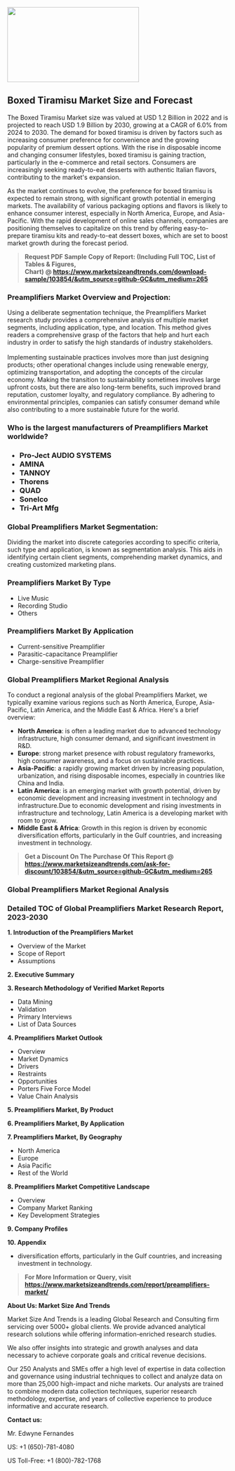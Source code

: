 <p><img class="alignnone size-medium wp-image-20088" src="https://ffe5etoiles.com/wp-content/uploads/2024/12/MST1-300x171.png" alt="" width="300" height="171" /></p><h2>Boxed Tiramisu Market Size and Forecast</h2><p>The Boxed Tiramisu Market size was valued at USD 1.2 Billion in 2022 and is projected to reach USD 1.9 Billion by 2030, growing at a CAGR of 6.0% from 2024 to 2030. The demand for boxed tiramisu is driven by factors such as increasing consumer preference for convenience and the growing popularity of premium dessert options. With the rise in disposable income and changing consumer lifestyles, boxed tiramisu is gaining traction, particularly in the e-commerce and retail sectors. Consumers are increasingly seeking ready-to-eat desserts with authentic Italian flavors, contributing to the market's expansion.</p><p>As the market continues to evolve, the preference for boxed tiramisu is expected to remain strong, with significant growth potential in emerging markets. The availability of various packaging options and flavors is likely to enhance consumer interest, especially in North America, Europe, and Asia-Pacific. With the rapid development of online sales channels, companies are positioning themselves to capitalize on this trend by offering easy-to-prepare tiramisu kits and ready-to-eat dessert boxes, which are set to boost market growth during the forecast period.</p></p><blockquote id="" class=""><strong>Request PDF Sample Copy of Report: (Including Full TOC, List of Tables &amp; Figures, Chart)&nbsp;@&nbsp;<strong><a href="https://www.marketsizeandtrends.com/download-sample/103854/&utm_source=github-GC&utm_medium=265" target="_blank">https://www.marketsizeandtrends.com/download-sample/103854/&utm_source=github-GC&utm_medium=265</a></strong></strong></blockquote><h3 id="" class="">Preamplifiers Market&nbsp;Overview and Projection:</h3><p id="" class="">Using a deliberate segmentation technique, the Preamplifiers Market research study provides a comprehensive analysis of multiple market segments, including application, type, and location. This method gives readers a comprehensive grasp of the factors that help and hurt each industry in order to satisfy the high standards of industry stakeholders. <br /> <br />Implementing sustainable practices involves more than just designing products; other operational changes include using renewable energy, optimizing transportation, and adopting the concepts of the circular economy. Making the transition to sustainability sometimes involves large upfront costs, but there are also long-term benefits, such improved brand reputation, customer loyalty, and regulatory compliance. By adhering to environmental principles, companies can satisfy consumer demand while also contributing to a more sustainable future for the world.</p><h3 id="" class="">Who is the largest manufacturers of&nbsp;Preamplifiers Market worldwide?</h3><h3 class=""><p><ul><li>Pro-Ject AUDIO SYSTEMS </li><li> AMINA </li><li> TANNOY </li><li> Thorens </li><li> QUAD </li><li> Sonelco </li><li> Tri-Art Mfg</li></ul></p></h3><h3 id="" class="">Global&nbsp;Preamplifiers Market Segmentation:</h3><p id="" class="">Dividing the market into discrete categories according to specific criteria, such type and application, is known as segmentation analysis. This aids in identifying certain client segments, comprehending market dynamics, and creating customized marketing plans.</p><h3 id="" class="">Preamplifiers Market&nbsp;By Type</h3><p><p><ul><li>Live Music</li><li> Recording Studio</li><li> Others</p></li></ul></p></p><h3 id="" class="">Preamplifiers Market&nbsp;By Application</h3><p class=""><p><ul><li>Current-sensitive Preamplifier</li><li> Parasitic-capacitance Preamplifier</li><li> Charge-sensitive Preamplifier</li></ul></p></p><h3 id="" class="">Global Preamplifiers Market Regional Analysis</h3><p id="" class="">To conduct a regional analysis of the global Preamplifiers Market, we typically examine various regions such as North America, Europe, Asia-Pacific, Latin America, and the Middle East &amp; Africa. Here's a brief overview:</p><ul><li><strong>North America</strong>: is often a leading market due to advanced technology infrastructure, high consumer demand, and significant investment in R&amp;D.</li><li><strong>Europe</strong>: strong market presence with robust regulatory frameworks, high consumer awareness, and a focus on sustainable practices.</li><li><strong>Asia-Pacific</strong>: a rapidly growing market driven by increasing population, urbanization, and rising disposable incomes, especially in countries like China and India.</li><li><strong>Latin America</strong>: is an emerging market with growth potential, driven by economic development and increasing investment in technology and infrastructure.Due to economic development and rising investments in infrastructure and technology, Latin America is a developing market with room to grow.</li><li><strong>Middle East &amp; Africa</strong>: Growth in this region is driven by economic diversification efforts, particularly in the Gulf countries, and increasing investment in technology.</li></ul><blockquote id="" class=""><strong>Get a Discount On The Purchase Of This Report @ <strong><a href="https://www.marketsizeandtrends.com/ask-for-discount/103854/&utm_source=github-GC&utm_medium=265" target="_blank">https://www.marketsizeandtrends.com/ask-for-discount/103854/&utm_source=github-GC&utm_medium=265</a></strong></strong></blockquote><h3 id="" class="">Global Preamplifiers Market Regional Analysis</h3><h3 id="" class="">Detailed TOC of Global Preamplifiers Market Research Report, 2023-2030</h3><p id="" class=""><strong>1. Introduction of the Preamplifiers Market</strong></p><ul><li>Overview of the Market</li><li>Scope of Report</li><li>Assumptions</li></ul><p id="" class=""><strong>2. Executive Summary</strong></p><p id="" class=""><strong>3. Research Methodology of Verified Market Reports</strong></p><ul><li>Data Mining</li><li>Validation</li><li>Primary Interviews</li><li>List of Data Sources</li></ul><p id="" class=""><strong>4. Preamplifiers Market Outlook</strong></p><ul><li>Overview</li><li>Market Dynamics</li><li>Drivers</li><li>Restraints</li><li>Opportunities</li><li>Porters Five Force Model</li><li>Value Chain Analysis</li></ul><p id="" class=""><strong>5. Preamplifiers Market, By Product</strong></p><p id="" class=""><strong>6. Preamplifiers Market, By Application</strong></p><p id="" class=""><strong>7. Preamplifiers Market, By Geography</strong></p><ul><li>North America</li><li>Europe</li><li>Asia Pacific</li><li>Rest of the World</li></ul><p id="" class=""><strong>8. Preamplifiers Market Competitive Landscape</strong></p><ul><li>Overview</li><li>Company Market Ranking</li><li>Key Development Strategies</li></ul><p id="" class=""><strong>9. Company Profiles</strong></p><p id="" class=""><strong>10. Appendix</strong></p><ul><li>diversification efforts, particularly in the Gulf countries, and increasing investment in technology.</li></ul><blockquote id="" class=""><strong>For More Information or Query, visit <strong><strong><a href="https://www.marketsizeandtrends.com/report/preamplifiers-market/" target="_blank">https://www.marketsizeandtrends.com/report/preamplifiers-market/</a></strong></strong></strong></blockquote><p id="" class=""><strong>About Us: Market Size And Trends</strong></p><p id="" class="">Market Size And Trends is a leading Global Research and Consulting firm servicing over 5000+ global clients. We provide advanced analytical research solutions while offering information-enriched research studies.</p><p id="" class="">We also offer insights into strategic and growth analyses and data necessary to achieve corporate goals and critical revenue decisions.</p><p id="" class="">Our 250 Analysts and SMEs offer a high level of expertise in data collection and governance using industrial techniques to collect and analyze data on more than 25,000 high-impact and niche markets. Our analysts are trained to combine modern data collection techniques, superior research methodology, expertise, and years of collective experience to produce informative and accurate research.</p><p id="" class=""><strong>Contact us:</strong></p><p id="" class="">Mr. Edwyne Fernandes</p><p id="" class="">US: +1 (650)-781-4080</p><p id="" class="">US Toll-Free: +1 (800)-782-1768</p>
